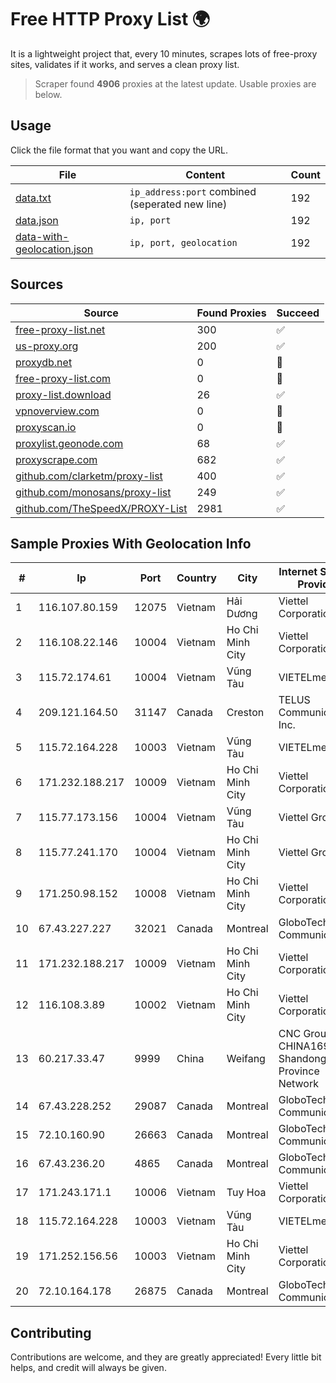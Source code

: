 
# Free HTTP Proxy List 🌍

It is a lightweight project that, every 10 minutes, scrapes lots of free-proxy sites, validates if it works, and serves a clean proxy list.


> Scraper found **4906** proxies at the latest update. Usable proxies are below.

## Usage

Click the file format that you want and copy the URL.


|File|Content|Count|
|----|-------|-----|
|[data.txt](https://raw.githubusercontent.com/themiralay/Proxy-List-World/master/data.txt)|`ip_address:port` combined (seperated new line)|192|
|[data.json](https://raw.githubusercontent.com/themiralay/Proxy-List-World/master/data.json)|`ip, port`|192|
|[data-with-geolocation.json](https://raw.githubusercontent.com/themiralay/Proxy-List-World/master/data-with-geolocation.json)|`ip, port, geolocation`|192|

## Sources

|Source|Found Proxies|Succeed|
|------|-------------|-------|
|[free-proxy-list.net](https://free-proxy-list.net)|300|✅|
|[us-proxy.org](https://www.us-proxy.org)|200|✅|
|[proxydb.net](http://proxydb.net)|0|🚫|
|[free-proxy-list.com](https://free-proxy-list.com/?page=&port=&type%5B%5D=http&type%5B%5D=https&up_time=0&search=Search)|0|🚫|
|[proxy-list.download](https://www.proxy-list.download/HTTP)|26|✅|
|[vpnoverview.com](https://vpnoverview.com/privacy/anonymous-browsing/free-proxy-servers)|0|🚫|
|[proxyscan.io](https://www.proxyscan.io)|0|🚫|
|[proxylist.geonode.com](https://proxylist.geonode.com/api/proxy-list?limit=300&page=1&sort_by=lastChecked&sort_type=desc&protocols=http,https)|68|✅|
|[proxyscrape.com](https://api.proxyscrape.com/v2/?request=displayproxies&protocol=http&timeout=10000&country=all&ssl=all&anonymity=all)|682|✅|
|[github.com/clarketm/proxy-list](https://raw.githubusercontent.com/clarketm/proxy-list/master/proxy-list-raw.txt)|400|✅|
|[github.com/monosans/proxy-list](https://raw.githubusercontent.com/monosans/proxy-list/main/proxies/http.txt)|249|✅|
|[github.com/TheSpeedX/PROXY-List](https://raw.githubusercontent.com/TheSpeedX/PROXY-List/master/http.txt)|2981|✅|


## Sample Proxies With Geolocation Info

|#|Ip|Port|Country|City|Internet Service Provider|
|-|--|----|-------|----|-------------------------|
|1|116.107.80.159|12075|Vietnam|Hải Dương|Viettel Corporation|
|2|116.108.22.146|10004|Vietnam|Ho Chi Minh City|Viettel Corporation|
|3|115.72.174.61|10004|Vietnam|Vũng Tàu|VIETELmetro|
|4|209.121.164.50|31147|Canada|Creston|TELUS Communications Inc.|
|5|115.72.164.228|10003|Vietnam|Vũng Tàu|VIETELmetro|
|6|171.232.188.217|10009|Vietnam|Ho Chi Minh City|Viettel Corporation|
|7|115.77.173.156|10004|Vietnam|Vũng Tàu|Viettel Group|
|8|115.77.241.170|10004|Vietnam|Ho Chi Minh City|Viettel Group|
|9|171.250.98.152|10008|Vietnam|Ho Chi Minh City|Viettel Corporation|
|10|67.43.227.227|32021|Canada|Montreal|GloboTech Communications|
|11|171.232.188.217|10009|Vietnam|Ho Chi Minh City|Viettel Corporation|
|12|116.108.3.89|10002|Vietnam|Ho Chi Minh City|Viettel Corporation|
|13|60.217.33.47|9999|China|Weifang|CNC Group CHINA169 Shandong Province Network|
|14|67.43.228.252|29087|Canada|Montreal|GloboTech Communications|
|15|72.10.160.90|26663|Canada|Montreal|GloboTech Communications|
|16|67.43.236.20|4865|Canada|Montreal|GloboTech Communications|
|17|171.243.171.1|10006|Vietnam|Tuy Hoa|Viettel Corporation|
|18|115.72.164.228|10003|Vietnam|Vũng Tàu|VIETELmetro|
|19|171.252.156.56|10003|Vietnam|Ho Chi Minh City|Viettel Corporation|
|20|72.10.164.178|26875|Canada|Montreal|GloboTech Communications|



## Contributing

Contributions are welcome, and they are greatly appreciated! Every
little bit helps, and credit will always be given.

